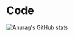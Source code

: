 # Code


![Anurag's GitHub stats](https://github-readme-stats.vercel.app/api?username=libin9iOak&show_icons=true&theme=cobalt)
